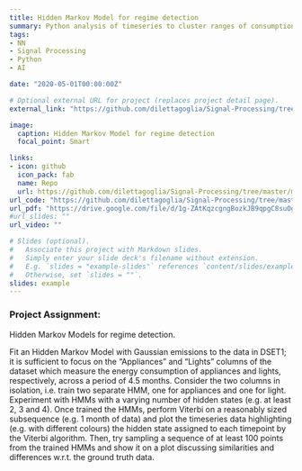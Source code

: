 ```yaml
---
title: Hidden Markov Model for regime detection
summary: Python analysis of timeseries to cluster ranges of consumption, using Hidden Markov Models with Gaussian emissions.
tags:
- NN
- Signal Processing
- Python
- AI

date: "2020-05-01T00:00:00Z"

# Optional external URL for project (replaces project detail page).
external_link: "https://github.com/dilettagoglia/Signal-Processing/tree/master/midterm2"

image:
  caption: Hidden Markov Model for regime detection
  focal_point: Smart

links:
- icon: github
  icon_pack: fab
  name: Repo
  url: https://github.com/dilettagoglia/Signal-Processing/tree/master/midterm2
url_code: "https://github.com/dilettagoglia/Signal-Processing/tree/master/midterm2"
url_pdf: "https://drive.google.com/file/d/1g-ZAtKqzcgngBozkJB9qpgC8suOgeHd7/view?usp=sharing"
#url_slides: ""
url_video: ""

# Slides (optional).
#   Associate this project with Markdown slides.
#   Simply enter your slide deck's filename without extension.
#   E.g. `slides = "example-slides"` references `content/slides/example-slides.md`.
#   Otherwise, set `slides = ""`.
slides: example
---
```


### Project Assignment:

Hidden Markov Models for regime detection.

Fit an Hidden Markov Model with Gaussian emissions to the data in DSET1; it is sufficient to focus on the “Appliances” and “Lights” columns of the dataset which measure the energy consumption of appliances and lights, respectively, across a period of 4.5 months.
Consider the two columns in isolation, i.e. train two separate HMM, one for appliances and one for light.
Experiment with HMMs with a varying number of hidden states (e.g. at least 2, 3 and 4).
Once trained the HMMs, perform Viterbi on a reasonably sized subsequence (e.g. 1 month of data) and plot the timeseries data highlighting (e.g. with different colours) the hidden state assigned to each timepoint by the Viterbi algorithm.
Then, try sampling a sequence of at least 100 points from the trained HMMs and show it on a plot discussing similarities and differences w.r.t. the ground truth data.
